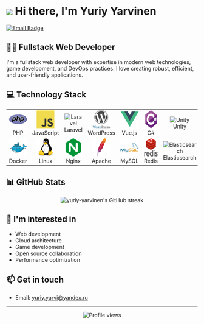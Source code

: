 # <img src="https://media.giphy.com/media/hvRJCLFzcasrR4ia7z/giphy.gif" width="30px"> Hi there, I'm Yuriy Yarvinen
[![Email Badge](https://img.shields.io/badge/-yuriy.yarvi@yandex.ru-c14438?style=flat-square&logo=Gmail&logoColor=white&link=mailto:yuriy.yarvi@yandex.ru)](mailto:yuriy.yarvi@yandex.ru)
## 👨‍💻 Fullstack Web Developer
I'm a fullstack web developer with expertise in modern web technologies, game development, and DevOps practices. I love creating robust, efficient, and user-friendly applications.
## 💻 Technology Stack
<table>
  <tr>
    <td align="center" width="96">
      <img src="https://raw.githubusercontent.com/devicons/devicon/master/icons/php/php-original.svg" width="48" height="48" alt="PHP" />
      <br>PHP
    </td>
	<td align="center" width="96">
      <img src="https://raw.githubusercontent.com/devicons/devicon/master/icons/javascript/javascript-original.svg" width="48" height="48" alt="JavaScript" />
      <br>JavaScript
    </td>
    <td align="center" width="96">
      <img src="https://cdn.worldvectorlogo.com/logos/laravel-2.svg" width="48" height="48" alt="Laravel" />
      <br>Laravel
    </td>
	<td align="center" width="96">
      <img src="https://raw.githubusercontent.com/devicons/devicon/master/icons/wordpress/wordpress-original.svg" width="48" height="48" alt="WordPress" />
      <br>WordPress
    </td>
    <td align="center" width="96">
      <img src="https://raw.githubusercontent.com/devicons/devicon/master/icons/vuejs/vuejs-original.svg" width="48" height="48" alt="Vue" />
      <br>Vue.js
    </td>
    <td align="center" width="96">
      <img src="https://raw.githubusercontent.com/devicons/devicon/master/icons/csharp/csharp-original.svg" width="48" height="48" alt="C#" />
      <br>C#
    </td>
    <td align="center" width="96">
      <img src="https://cdn.worldvectorlogo.com/logos/unity-69.svg" width="48" height="48" alt="Unity" />
      <br>Unity
    </td>
  </tr>
  <tr>
    <td align="center" width="96">
      <img src="https://raw.githubusercontent.com/devicons/devicon/master/icons/docker/docker-original.svg" width="48" height="48" alt="Docker" />
      <br>Docker
    </td>
    <td align="center" width="96">
      <img src="https://raw.githubusercontent.com/devicons/devicon/master/icons/linux/linux-original.svg" width="48" height="48" alt="Linux" />
      <br>Linux
    </td>
    <td align="center" width="96">
      <img src="https://raw.githubusercontent.com/devicons/devicon/master/icons/nginx/nginx-original.svg" width="48" height="48" alt="Nginx" />
      <br>Nginx
    </td>
    <td align="center" width="96">
      <img src="https://raw.githubusercontent.com/devicons/devicon/master/icons/apache/apache-original.svg" width="48" height="48" alt="Apache" />
      <br>Apache
    </td>
    <td align="center" width="96">
      <img src="https://raw.githubusercontent.com/devicons/devicon/master/icons/mysql/mysql-original-wordmark.svg" width="48" height="48" alt="MySQL" />
      <br>MySQL
    </td>
    <td align="center" width="96">
      <img src="https://raw.githubusercontent.com/devicons/devicon/master/icons/redis/redis-original-wordmark.svg" width="48" height="48" alt="Redis" />
      <br>Redis
    </td>
    <td align="center" width="96">
      <img src="https://www.vectorlogo.zone/logos/elastic/elastic-icon.svg" width="48" height="48" alt="Elasticsearch" />
      <br>Elasticsearch
    </td>
  </tr>
</table>

## 📊 GitHub Stats
<p align="center">
  <img src="https://github-readme-streak-stats.herokuapp.com/?user=yuriy-yarvinen&theme=radical&card_width=2000" alt="yuriy-yarvinen's GitHub streak" />
</p>

## 👀 I'm interested in
- Web development
- Cloud architecture
- Game development
- Open source collaboration
- Performance optimization

## 📫 Get in touch
- Email: yuriy.yarvi@yandex.ru

---

<p align="center">
  <img src="https://komarev.com/ghpvc/?username=yuriy-yarvinen&color=blueviolet" alt="Profile views">
</p>
